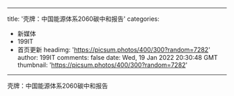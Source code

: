 
---
title: '壳牌：中国能源体系2060碳中和报告'
categories: 
 - 新媒体
 - 199IT
 - 首页更新
headimg: 'https://picsum.photos/400/300?random=7282'
author: 199IT
comments: false
date: Wed, 19 Jan 2022 20:30:48 GMT
thumbnail: 'https://picsum.photos/400/300?random=7282'
---

<div>   
壳牌：中国能源体系2060碳中和报告  
</div>
            